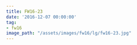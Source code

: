 ```yaml
---
title: FW16-23
date: '2016-12-07 00:00:00'
tag:
- fw16
image_path: "/assets/images/fw16/lg/fw16-23.jpg"
---
```

